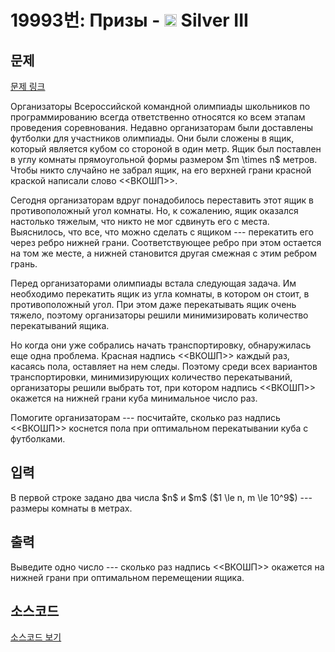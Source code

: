 # 19993번: Призы - <img src="https://static.solved.ac/tier_small/8.svg" style="height:20px" /> Silver III

<!-- performance -->

<!-- 문제 제출 후 깃허브에 푸시를 했을 때 제출한 코드의 성능이 입력될 공간입니다.-->

<!-- end -->

## 문제

[문제 링크](https://boj.kr/19993)


<p>Организаторы Всероссийской командной олимпиады школьников по программированию всегда ответственно относятся ко всем этапам проведения соревнования. Недавно организаторам были доставлены футболки для участников олимпиады. Они были сложены в ящик, который является кубом со стороной в один метр. Ящик был поставлен в углу комнаты прямоугольной формы размером $m \times n$ метров. Чтобы никто случайно не забрал ящик, на его верхней грани красной краской написали слово &lt;&lt;ВКОШП&gt;&gt;.</p>

<p>Сегодня организаторам вдруг понадобилось переставить этот ящик в противоположный угол комнаты. Но, к сожалению, ящик оказался настолько тяжелым, что никто не мог сдвинуть его с места. Выяснилось, что все, что можно сделать с ящиком --- перекатить его через ребро нижней грани. Соответствующее ребро при этом остается на том же месте, а нижней становится другая смежная с этим ребром грань.</p>

<p>Перед организаторами олимпиады встала следующая задача. Им необходимо перекатить ящик из угла комнаты, в котором он стоит, в противоположный угол. При этом даже перекатывать ящик очень тяжело, поэтому организаторы решили минимизировать количество перекатываний ящика.&nbsp;</p>

<p>Но когда они уже собрались начать транспортировку, обнаружилась еще одна проблема. Красная надпись &lt;&lt;ВКОШП&gt;&gt; каждый раз, касаясь пола, оставляет на нем следы. Поэтому среди всех вариантов транспортировки, минимизирующих количество перекатываний, организаторы решили выбрать тот, при котором надпись &lt;&lt;ВКОШП&gt;&gt; окажется на нижней грани куба минимальное число раз.</p>

<p>Помогите организаторам --- посчитайте, сколько раз надпись &lt;&lt;ВКОШП&gt;&gt; коснется пола при оптимальном перекатывании куба с футболками.</p>



## 입력


<p>В первой строке задано два числа $n$ и $m$ ($1 \le n, m \le 10^9$) --- размеры комнаты в метрах.</p>



## 출력


<p>Выведите одно число --- сколько раз надпись &lt;&lt;ВКОШП&gt;&gt; окажется на нижней грани при оптимальном перемещении ящика.</p>



## 소스코드

[소스코드 보기](Призы.cpp)